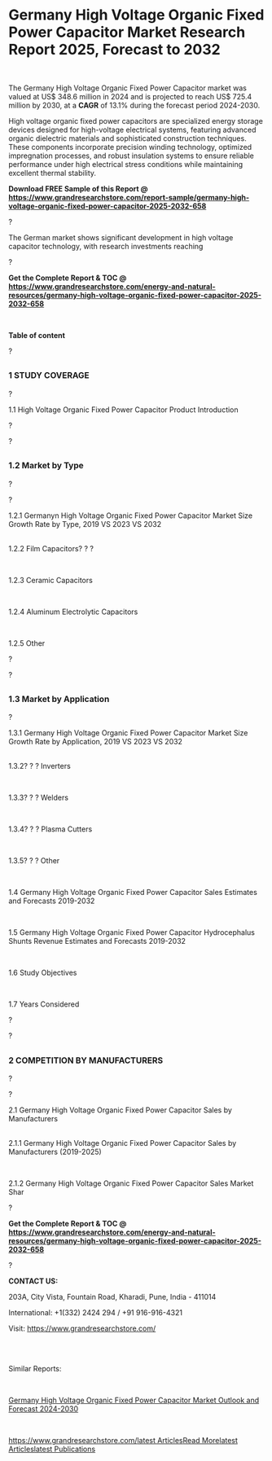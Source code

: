 <h1>Germany High Voltage Organic Fixed Power Capacitor Market Research Report 2025, Forecast to 2032</h1><br/><p>The Germany High Voltage Organic Fixed Power Capacitor market was valued at US$ 348.6 million in 2024 and is projected to reach US$ 725.4 million by 2030, at a <strong>CAGR</strong> of 13.1% during the forecast period 2024-2030.</p>
 
 
 
 <p>High voltage organic fixed power capacitors are specialized energy storage devices designed for high-voltage electrical systems, featuring advanced organic dielectric materials and sophisticated construction techniques. These components incorporate precision winding technology, optimized impregnation processes, and robust insulation systems to ensure reliable performance under high electrical stress conditions while maintaining excellent thermal stability.</p>
 
 
 
 <div><b>Download FREE Sample of this Report @ <a href="https://www.grandresearchstore.com/report-sample/germany-high-voltage-organic-fixed-power-capacitor-2025-2032-658">https://www.grandresearchstore.com/report-sample/germany-high-voltage-organic-fixed-power-capacitor-2025-2032-658</a></b></div>
 
 
 
 <p>? </p>
 
 
 
 <p>The German market shows significant development in high voltage capacitor technology, with research investments reaching</p>
 
 
 
 <p>? </p>
 
 
 
 <div><b>Get the Complete Report & TOC @ <a href="https://www.grandresearchstore.com/energy-and-natural-resources/germany-high-voltage-organic-fixed-power-capacitor-2025-2032-658">https://www.grandresearchstore.com/energy-and-natural-resources/germany-high-voltage-organic-fixed-power-capacitor-2025-2032-658</a></b></div>
 
 
 
 <p><br />
 
 <b>Table of content</b></p>
 
 
 
 <p>? </p>
 
 
 
 <h2><span style="font-size:16px"><strong>1 STUDY COVERAGE</strong></span></h2>
 
 
 
 <p>? </p>
 
 
 
 <p>1.1 High Voltage Organic Fixed Power Capacitor Product Introduction</p>
 
 
 
 <p>? </p>
 
 
 
 <p>? </p>
 
 
 
 <h2><span style="font-size:16px"><strong>1.2 Market by Type</strong></span></h2>
 
 
 
 <p>? </p>
 
 
 
 <p>? </p>
 
 
 
 <p>1.2.1 Germanyn High Voltage Organic Fixed Power Capacitor Market Size Growth Rate by Type, 2019 VS 2023 VS 2032<br />
 
 <br />
 
 1.2.2 Film Capacitors? ? ? <br />
 
 <br />
 
 1.2.3 Ceramic Capacitors<br />
 
 <br />
 
 1.2.4 Aluminum Electrolytic Capacitors<br />
 
 <br />
 
 1.2.5 Other<br />
 
 ? </p>
 
 
 
 <p>? </p>
 
 
 
 <h2><span style="font-size:16px"><strong>1.3 Market by Application</strong></span></h2>
 
 
 
 <p>? </p>
 
 
 
 <p>1.3.1 Germany High Voltage Organic Fixed Power Capacitor Market Size Growth Rate by Application, 2019 VS 2023 VS 2032<br />
 
 <br />
 
 1.3.2? ? ? Inverters<br />
 
 <br />
 
 1.3.3? ? ? Welders<br />
 
 <br />
 
 1.3.4? ? ? Plasma Cutters<br />
 
 <br />
 
 1.3.5? ? ? Other<br />
 
 <br />
 
 1.4 Germany High Voltage Organic Fixed Power Capacitor Sales Estimates and Forecasts 2019-2032<br />
 
 <br />
 
 1.5 Germany High Voltage Organic Fixed Power Capacitor Hydrocephalus Shunts Revenue Estimates and Forecasts 2019-2032<br />
 
 <br />
 
 1.6 Study Objectives<br />
 
 <br />
 
 1.7 Years Considered</p>
 
 
 
 <p>? </p>
 
 
 
 <p>? </p>
 
 
 
 <h2><span style="font-size:16px"><strong>2 COMPETITION BY MANUFACTURERS</strong></span></h2>
 
 
 
 <p>? </p>
 
 
 
 <p>? </p>
 
 
 
 <p>2.1 Germany High Voltage Organic Fixed Power Capacitor Sales by Manufacturers<br />
 
 <br />
 
 2.1.1 Germany High Voltage Organic Fixed Power Capacitor Sales by Manufacturers (2019-2025)<br />
 
 <br />
 
 2.1.2 Germany High Voltage Organic Fixed Power Capacitor Sales Market Shar</p>
 
 
 
 <p>? </p>
 
 
 
 <div><b>Get the Complete Report & TOC @ <a href="https://www.grandresearchstore.com/energy-and-natural-resources/germany-high-voltage-organic-fixed-power-capacitor-2025-2032-658">https://www.grandresearchstore.com/energy-and-natural-resources/germany-high-voltage-organic-fixed-power-capacitor-2025-2032-658</a></b></div>
 
 
 
 <p>? </p>
 
 
 
 <p><b>CONTACT US:</b><br />
 
 203A, City Vista, Fountain Road, Kharadi, Pune, India - 411014<br />
 
 International: +1(332) 2424 294 / +91 916-916-4321<br />
 
 Visit: <a href="https://www.grandresearchstore.com/">https://www.grandresearchstore.com/</a><br />
 
 <br />
 
 <br />
 
 Similar Reports:<br />
 
 <br />
 
 <a href="https://www.grandresearchstore.com/energy-and-natural-resources/germany-high-voltage-organic-fixed-power-capacitor-2024-2030-111">Germany High Voltage Organic Fixed Power Capacitor Market Outlook and Forecast 2024-2030</a><br />
 
 <br />
 
 <a href="https://gyeongbokgung.com">https://www.grandresearchstore.com/</a><a href="https://hallyeomaritime.com">latest Articles</a><a href="https://jingwansa.com">Read More</a><a href="https://nguoiviet.jp/">latest Articles</a><a href="https://www.intelmarketresearch.com/">latest Publications</a></p>